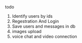 todo
1. Identify users by ids 
2. Regestration And Login
3. Save users and messages in db
4. images upload 
5. voice chat and video connection
